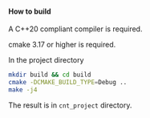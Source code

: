 #### How to build

A C++20 compliant compiler is required.

cmake 3.17 or higher is required.

In the project directory
```bash
mkdir build && cd build
cmake -DCMAKE_BUILD_TYPE=Debug ..
make -j4
```

The result is in `cnt_project` directory.
